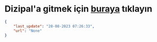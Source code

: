 # Dizipal'a gitmek için [buraya](None) tıklayın
    
```json
{
    "last_update": "28-08-2023 07:26:33",
    "url": "None"
}
```
